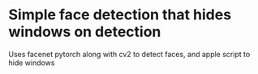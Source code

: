 # Simple face detection that hides windows on detection

Uses facenet pytorch along with cv2 to detect faces, and apple script to hide windows
